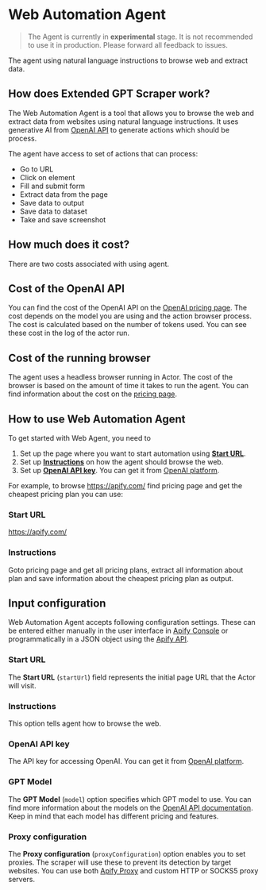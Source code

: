# Web Automation Agent

> The Agent is currently in **experimental** stage. It is not recommended to use it in production. Please forward all feedback to issues.

The agent using natural language instructions to browse web and extract data.

## How does Extended GPT Scraper work?

The Web Automation Agent is a tool that allows you to browse the web and extract data from websites using natural language instructions.
It uses generative AI from [OpenAI API](https://openai.com/) to generate actions which should be process.

The agent have access to set of actions that can process:

* Go to URL
* Click on element
* Fill and submit form
* Extract data from the page
* Save data to output
* Save data to dataset
* Take and save screenshot

## How much does it cost?

There are two costs associated with using agent.

## Cost of the OpenAI API
You can find the cost of the OpenAI API on the [OpenAI pricing page](https://openai.com/pricing).
The cost depends on the model you are using and the action browser process. The cost is calculated based on the number of tokens used.
You can see these cost in the log of the actor run.

## Cost of the running browser
The agent uses a headless browser running in Actor. The cost of the browser is based on the amount of time it takes to run the agent.
You can find information about the cost on the [pricing page](https://apify.com/pricing).

## How to use Web Automation Agent

To get started with Web Agent, you need to
1. Set up the page where you want to start automation using [**Start URL**](#start-url).
2. Set up [**Instructions**](#instructions) on how the agent should browse the web.
3. Set up [**OpenAI API key**](#openai-api-key). You can get it from <a href='https://platform.openai.com/account/api-keys' target='_blank' rel='noopener'>OpenAI platform</a>.

For example, to browse https://apify.com/ find pricing page and get the cheapest pricing plan you can use:

### Start URL

https://apify.com/

### Instructions

Goto pricing page and get all pricing plans, extract all information about plan and save information about the cheapest pricing plan as output.

## Input configuration

Web Automation Agent accepts following configuration settings.
These can be entered either manually in the user interface in [Apify Console](https://console.apify.com)
or programmatically in a JSON object using the [Apify API](https://apify.com/docs/api/v2#/reference/actors/run-collection/run-actor).

### Start URL

The **Start URL** (`startUrl`) field represents the initial page URL that the Actor will visit.

### Instructions

This option tells agent how to browse the web.

### OpenAI API key

The API key for accessing OpenAI. You can get it from <a href='https://platform.openai.com/account/api-keys' target='_blank' rel='noopener'>OpenAI platform</a>.

### GPT Model

The **GPT Model** (`model`) option specifies which GPT model to use.
You can find more information about the models on the [OpenAI API documentation](https://platform.openai.com/docs/models/overview).
Keep in mind that each model has different pricing and features.

### Proxy configuration

The **Proxy configuration** (`proxyConfiguration`) option enables you to set proxies.
The scraper will use these to prevent its detection by target websites.
You can use both [Apify Proxy](https://apify.com/proxy) and custom HTTP or SOCKS5 proxy servers.

